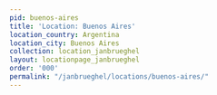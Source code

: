```yaml
---
pid: buenos-aires
title: 'Location: Buenos Aires'
location_country: Argentina
location_city: Buenos Aires
collection: location_janbrueghel
layout: locationpage_janbrueghel
order: '000'
permalink: "/janbrueghel/locations/buenos-aires/"
---
```

